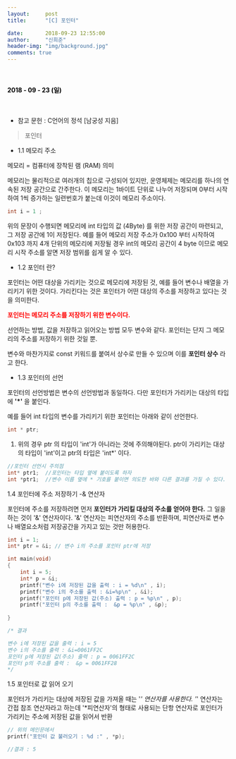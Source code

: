 ```yaml
---
layout:     post
title:      "[C] 포인터"

date:       2018-09-23 12:55:00
author:     "신희준"
header-img: "img/background.jpg"
comments: true
---
```


<head>
 <meta property="og:type" content="C언어 포인터">
 <meta property="og:title" content="C언어 포인터">
 <meta property="og:description" content="C언어 포인터">
 <meta property="og:url" content="http://shj7242.github.io/2018/09/23/C5/">

 <meta name="twitter:card" content="C언어 포인터">
  <meta name="twitter:title" content="C언어 포인터">
  <meta name="twitter:description" content="C언어 포인터">
  <meta name="FACEBOOK:domain" content="http://shj7242.github.io/2018/09/23/C5/">
  <meta name="facebook:card" content="C언어 포인터">
   <meta name="facebook:title" content="C언어 포인터">
   <meta name="facebook:description" content="C언어 포인터">
   <meta name="facebook:domain" content="http://shj7242.github.io/2018/09/23/C4/">


 </head>

<br>
<H4 style ="font-weight:bold; color:black;"> </H4>

<H4 style ="font-weight:bold; color : black">2018 - 09 - 23 (일)</H4>
<br>

* 참고 문헌 : C언어의 정석 [남궁성 지음]

> 포인터



* 1.1 메모리 주소 

메모리  = 컴퓨터에 장착된 램 (RAM) 의미

메모리는 물리적으로 여러개의 칩으로 구성되어 있지만, 운영체제는 메모리를 하나의 연속된 저장 공간으로 간주한다.
이 메모리는 1바이트 단위로 나누어 저장되며 0부터 시작하여 1씩 증가하는 일련번호가 붙는데 이것이 메모리 주소이다.

~~~java
int i = 1 ; 
~~~

위의 문장이 수행되면 메모리에 int 타입의 값 (4Byte) 를 위한 저장 공간이 마련되고, 그 저장 공간에 1이 저장된다.
예를 들어 메모리 저장 주소가 0x100 부터 시작하여 0x103 까지 4개 단위의 메모리에 저장될 경우 int의 메모리 공간이 4 byte 이므로 메모리 시작 주소를 알면 저장 범위를 쉽게 알 수 있다.

* 1.2 포인터 란?

포인터는 어떤 대상을 가리키는 것으로 메모리에 저장된 것, 예를 들어 변수나 배열을 가리키기 위한 것이다. 가리킨다는 것은 포인터가 어떤 대상의 주소를 저장하고 있다는 것을 의미한다.

<b style = "color: red">포인터는 메모리 주소를 저장하기 위한 변수이다. </b>

선언하는 방법, 값을 저장하고 읽어오는 방법 모두 변수와 같다. 포인터는 단지 그 메모리의 주소를 저장하기 위한 것일 뿐.

변수와 마찬가지로 const 키워드를 붙여서 상수로 만들 수 있으며 이를 <b>포인터 상수</b> 라고 한다.

* 1.3 포인터의 선언

포인터의 선언방법은 변수의 선언방법과 동일하다. 다만 포인터가 가리키는 대상의 타입에 <b>'*'</b> 을 붙인다.

예를 들어 int 타입의 변수를 가리키기 위한 포인터는 아래와 같이 선언한다.

~~~java
int * ptr;
~~~

1) 위의 경우 ptr 의 타입이 'int'가 아니라는 것에 주의해야된다. ptr이 가리키는 대상의 타입이 'int'이고 ptr의 타입은 'int*' 이다. 

~~~java
//포인터 선언시 주의점
int* ptr1;  //포인터는 타입 옆에 붙이도록 하자
int *ptr1;  //변수 이름 옆에 * 기호를 붙이면 의도한 바와 다른 결과를 가질 수 있다. 
~~~

1.4 포인터에 주소 저장하기 -& 연산자

포인터에 주소를 저장하려면 먼저 <b>포인터가 가리킬 대상의 주소를 얻어야 한다.</b> 그 일을 하는 것이 '&' 연산자이다.
'&' 연산자는 피연산자의 주소를 반환하며, 피연산자로 변수나 배열요소처럼 저장공간을 가지고 있는 것만 허용한다.

~~~java
int i = 1;
int* ptr = &i; // 변수 i의 주소를 포인터 ptr에 저장
~~~


~~~c
int main(void)
{
	int i = 5;
	int* p = &i;
	printf("변수 i에 저장된 값을 출력 : i = %d\n" , i);
	printf("변수 i의 주소를 출력 : &i=%p\n" , &i);
	printf("포인터 p에 저장된 값(주소) 출력 : p = %p\n" , p);
	printf("포인터 p의 주소를 출력 :  &p = %p\n" , &p);
    
}

/* 결과

변수 i에 저장된 값을 출력 : i = 5
변수 i의 주소를 출력 : &i=0061FF2C
포인터 p에 저장된 값(주소) 출력 : p = 0061FF2C
포인터 p의 주소를 출력 :  &p = 0061FF28
*/
~~~

1.5 포인터로 값 읽어 오기

포인터가 가리키는 대상에 저장된 값을 가져올 때는 '*' 연산자를 사용한다.
'*' 연산자는 간접 참조 연산자라고 하는데 '*피연산자'의 형태로 사용되는 단항 연산자로 포인터가 가리키는 주소에 저장된 값을 읽어서 반환

~~~c
// 위의 메인문에서 
printf("포인터 값 불러오기 : %d :" , *p);

//결과 : 5
~~~